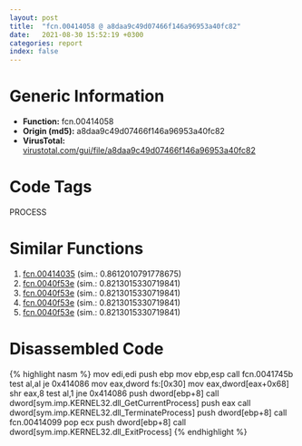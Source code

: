 ```yaml
---
layout: post
title:  "fcn.00414058 @ a8daa9c49d07466f146a96953a40fc82"
date:   2021-08-30 15:52:19 +0300
categories: report
index: false
---
```


# Generic Information
- **Function:** fcn.00414058
- **Origin (md5):** a8daa9c49d07466f146a96953a40fc82
- **VirusTotal:** [virustotal.com/gui/file/a8daa9c49d07466f146a96953a40fc82][virustotal_ref]

# Code Tags
<span class="tag" id="PROCESS">PROCESS</span>


# Similar Functions

1. [fcn.00414035][similar_1_ref] (sim.: 0.8612010791778675)
2. [fcn.0040f53e][similar_2_ref] (sim.: 0.8213015330719841)
3. [fcn.0040f53e][similar_3_ref] (sim.: 0.8213015330719841)
4. [fcn.0040f53e][similar_4_ref] (sim.: 0.8213015330719841)
5. [fcn.0040f53e][similar_5_ref] (sim.: 0.8213015330719841)


# Disassembled Code

{% highlight nasm %}
mov edi,edi
push ebp
mov ebp,esp
call fcn.0041745b
test al,al
je 0x414086
mov eax,dword fs:[0x30]
mov eax,dword[eax+0x68]
shr eax,8
test al,1
jne 0x414086
push dword[ebp+8]
call dword[sym.imp.KERNEL32.dll_GetCurrentProcess]
push eax
call dword[sym.imp.KERNEL32.dll_TerminateProcess]
push dword[ebp+8]
call fcn.00414099
pop ecx
push dword[ebp+8]
call dword[sym.imp.KERNEL32.dll_ExitProcess]
{% endhighlight %}


[similar_1_ref]: /report/fcn.00414035@597d9ee507d1b2a81775aa98c4a2271a
[similar_2_ref]: /report/fcn.0040f53e@1ff43aa97f19dc8543aeaa1cd53e3885
[similar_3_ref]: /report/fcn.0040f53e@8cf34c97b8222fae425942250641fcfd
[similar_4_ref]: /report/fcn.0040f53e@14618ef6ca36984f994ab39b0c0ac7d8
[similar_5_ref]: /report/fcn.0040f53e@392603f57220d3cbcf6b89fd2a3b66d1
[virustotal_ref]: https://www.virustotal.com/gui/file/a8daa9c49d07466f146a96953a40fc82